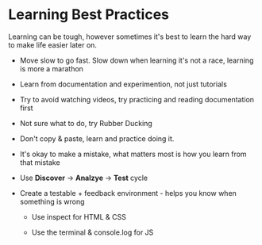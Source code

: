 # Learning Best Practices

Learning can be tough, however sometimes it's best to learn the hard way to make life easier later on.

- Move slow to go fast. Slow down when learning it's not a race, learning is more a marathon

- Learn from documentation and experimention, not just tutorials

- Try to avoid watching videos, try practicing and reading documentation first

- Not sure what to do, try Rubber Ducking

- Don't copy & paste, learn and practice doing it.

- It's okay to make a mistake, what matters most is how you learn from that mistake

- Use **Discover** → **Analzye** → **Test** cycle

- Create a testable + feedback environment - helps you know when something is wrong

  - Use inspect for HTML & CSS

  - Use the terminal & console.log for JS



